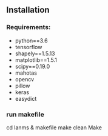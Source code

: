## Installation

### Requirements:
- python==3.6
- tensorflow
- shapely==1.5.13
- matplotlib==1.5.1
- scipy==0.19.0
- mahotas
- opencv
- pillow
- keras
- easydict

### run makefile
cd lanms & makefile
make clean
Make
